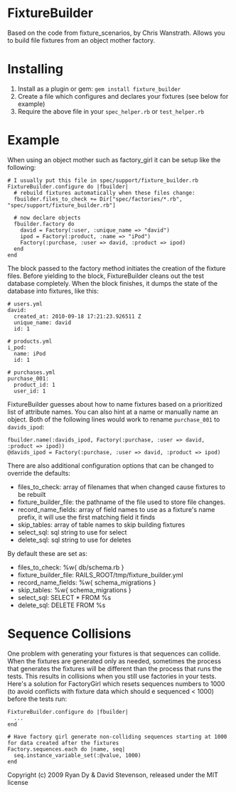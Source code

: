 FixtureBuilder
==============

Based on the code from fixture_scenarios, by Chris Wanstrath. Allows you to build file fixtures from an object mother factory.

Installing
==========

 1. Install as a plugin or gem:  `gem install fixture_builder`
 1. Create a file which configures and declares your fixtures (see below for example)
 1. Require the above file in your `spec_helper.rb` or `test_helper.rb`


Example
=======

When using an object mother such as factory_girl it can be setup like the following:
    
    # I usually put this file in spec/support/fixture_builder.rb
    FixtureBuilder.configure do |fbuilder|
      # rebuild fixtures automatically when these files change:
      fbuilder.files_to_check += Dir["spec/factories/*.rb", "spec/support/fixture_builder.rb"]
      
      # now declare objects
      fbuilder.factory do
        david = Factory(:user, :unique_name => "david")
        ipod = Factory(:product, :name => "iPod")
        Factory(:purchase, :user => david, :product => ipod)
      end
    end

The block passed to the factory method initiates the creation of the fixture files.  Before yielding to the block, FixtureBuilder cleans out the test database completely.  When the block finishes, it dumps the state of the database into fixtures, like this:

    # users.yml
    david: 
      created_at: 2010-09-18 17:21:23.926511 Z
      unique_name: david
      id: 1
      
    # products.yml
    i_pod:
      name: iPod
      id: 1
      
    # purchases.yml
    purchase_001:
      product_id: 1
      user_id: 1

FixtureBuilder guesses about how to name fixtures based on a prioritized list of attribute names.  You can also hint at a name or manually name an object.  Both of the following lines would work to rename `purchase_001` to `davids_ipod`:

    fbuilder.name(:davids_ipod, Factory(:purchase, :user => david, :product => ipod))
    @davids_ipod = Factory(:purchase, :user => david, :product => ipod)

There are also additional configuration options that can be changed to override the defaults:

 * files_to_check: array of filenames that when changed cause fixtures to be rebuilt
 * fixture_builder_file: the pathname of the file used to store file changes.
 * record_name_fields: array of field names to use as a fixture's name prefix, it will use the first matching field it finds
 * skip_tables: array of table names to skip building fixtures
 * select_sql: sql string to use for select
 * delete_sql: sql string to use for deletes

By default these are set as:

 * files_to_check: %w{ db/schema.rb }
 * fixture_builder_file: RAILS_ROOT/tmp/fixture_builder.yml
 * record_name_fields: %w{ schema_migrations }
 * skip_tables: %w{ schema_migrations }
 * select_sql: SELECT * FROM %s
 * delete_sql: DELETE FROM %s

Sequence Collisions
===================

One problem with generating your fixtures is that sequences can collide.  When the fixtures are generated only as needed, sometimes the process that generates the fixtures will be different than the process that runs the tests.  This results in collisions when you still use factories in your tests.  Here's a solution for FactoryGirl which resets sequences numbers to 1000 (to avoid conflicts with fixture data which should e sequenced < 1000) before the tests run:

    FixtureBuilder.configure do |fbuilder|
      ...
    end
    
    # Have factory girl generate non-colliding sequences starting at 1000 for data created after the fixtures 
    Factory.sequences.each do |name, seq|
      seq.instance_variable_set(:@value, 1000)
    end



Copyright (c) 2009 Ryan Dy & David Stevenson, released under the MIT license
